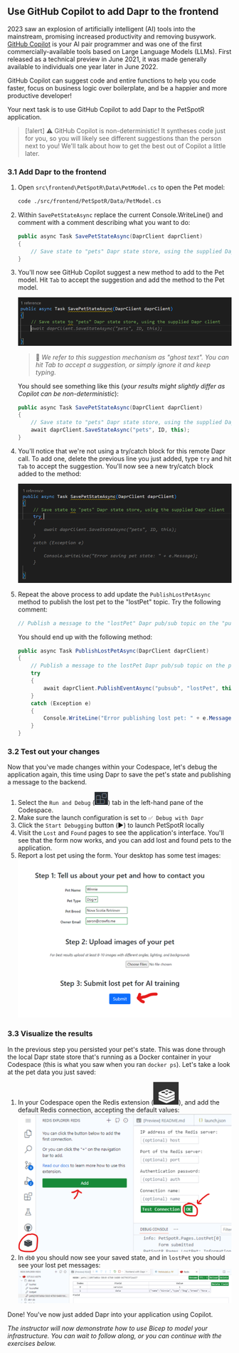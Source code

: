 ## Use GitHub Copilot to add Dapr to the frontend

2023 saw an explosion of artificially intelligent (AI) tools into the mainstream, promising increased productivity and removing busywork. [GitHub Copilot](https://github.com/features/copilot) is your AI pair programmer and was one of the first commercially-available tools based on Large Language Models (LLMs). First released as a technical preview in June 2021, it was made generally available to individuals one year later in June 2022.

GitHub Copilot can suggest code and entire functions to help you code faster, focus on business logic over boilerplate, and be a happier and more productive developer!

Your next task is to use GitHub Copilot to add Dapr to the PetSpotR application.

>[!alert] ⚠️ GitHub Copilot is non-deterministic! It syntheses code just for you, so you will likely see different suggestions than the person next to you! We'll talk about how to get the best out of Copilot a little later.

### 3.1 Add Dapr to the frontend

1. Open `src\frontend\PetSpotR\Data\PetModel.cs` to open the Pet model:
    
    ```bash
    code ./src/frontend/PetSpotR/Data/PetModel.cs
    ```
2. Within `SavePetStateAsync` replace the current Console.WriteLine() and comment with a comment describing what you want to do:
    
    ```csharp
    public async Task SavePetStateAsync(DaprClient daprClient)
    {
        // Save state to "pets" Dapr state store, using the supplied Dapr client
    }
    ```
3. You'll now see GitHub Copilot suggest a new method to add to the Pet model. Hit `Tab` to accept the suggestion and add the method to the Pet model.

    ![GhostText](./images/GhostText.png)

    > 🤔 _We refer to this suggestion mechanism as "ghost text". You can hit Tab to accept a suggestion, or simply ignore it and keep typing._

    You should see something like this (_your results might slightly differ as Copilot can be non-deterministic_):

    ```csharp
    public async Task SavePetStateAsync(DaprClient daprClient)
    {
        // Save state to "pets" Dapr state store, using the supplied Dapr client
        await daprClient.SaveStateAsync("pets", ID, this);
    }
    ```
4. You'll notice that we're not using a try/catch block for this remote Dapr call. To add one, delete the previous line you just added, type `try` and hit `Tab` to accept the suggestion. You'll now see a new try/catch block added to the method:

    ![TryCatch](./images/GhostTextTry.png)

5. Repeat the above process to add update the `PublishLostPetAsync` method to publish the lost pet to the "lostPet" topic. Try the following comment:

    ```csharp
    // Publish a message to the "lostPet" Dapr pub/sub topic on the "pubsub" broker
    ```

    You should end up with the following method:

    ```csharp
    public async Task PublishLostPetAsync(DaprClient daprClient)
    {
        // Publish a message to the lostPet Dapr pub/sub topic on the pubsub broker
        try 
        {
            await daprClient.PublishEventAsync("pubsub", "lostPet", this);
        }
        catch (Exception e)
        {
            Console.WriteLine("Error publishing lost pet: " + e.Message);
        }
    }
    ```

### 3.2 Test out your changes

Now that you've made changes within your Codespace, let's debug the application again, this time using Dapr to save the pet's state and publishing a message to the backend.

1. Select the `Run and Debug` (![](images/extensions.png)) tab in the left-hand pane of the Codespace.
2. Make sure the launch configuration is set to `✅ Debug with Dapr`
3. Click the `Start Debugging` button (▶️) to launch PetSpotR locally
4. Visit the `Lost` and `Found` pages to see the application's interface. You'll see that the form now works, and you can add lost and found pets to the application.
5. Report a lost pet using the form. Your desktop has some test images:
    ![Lost pet](./images/LostPet.png)

### 3.3 Visualize the results

In the previous step you persisted your pet's state. This was done through the local Dapr state store that's running as a Docker container in your Codespace (this is what you saw when you ran `docker ps`). Let's take a look at the pet data you just saved:

1. In your Codespace open the Redis extension (![](./images/redis.png)), and add the default Redis connection, accepting the default values:
   ![Redis connection](./images/16-redis.png)
2. In `db0` you should now see your saved state, and in `lostPet` you should see your lost pet messages:
   ![Redis data](./images/17-RedisData.png)

Done! You've now just added Dapr into your application using Copilot.

_The instructor will now demonstrate how to use Bicep to model your infrastructure. You can wait to follow along, or you can continue with the exercises below._
